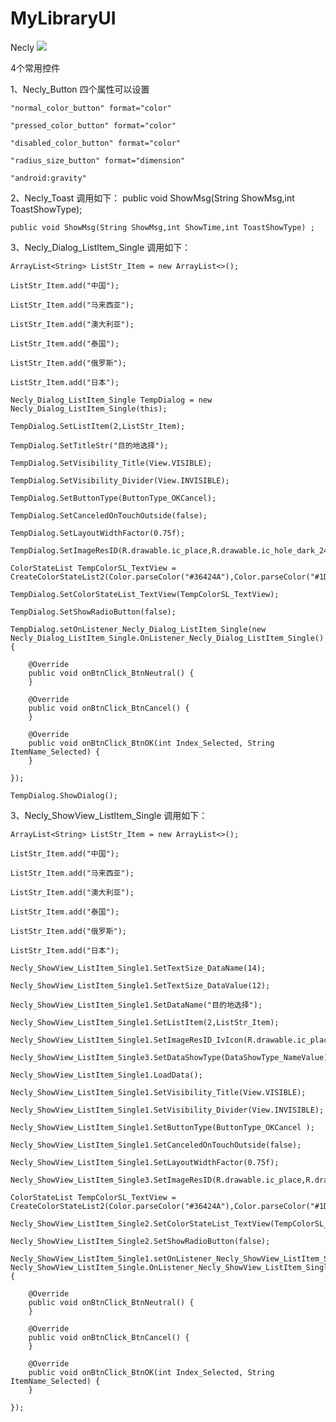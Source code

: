# MyLibraryUI
Necly
[![](https://jitpack.io/v/jiuyang502/MyLibraryUI.svg)](https://jitpack.io/#jiuyang502/MyLibraryUI)

4个常用控件

1、Necly_Button 四个属性可以设置

    "normal_color_button" format="color" 
    
    "pressed_color_button" format="color" 
    
    "disabled_color_button" format="color" 
    
    "radius_size_button" format="dimension" 
    
    "android:gravity" 
    
    
2、Necly_Toast 调用如下：
    public void ShowMsg(String ShowMsg,int ToastShowType);
    
    public void ShowMsg(String ShowMsg,int ShowTime,int ToastShowType) ;
  
3、Necly_Dialog_ListItem_Single  调用如下：

    ArrayList<String> ListStr_Item = new ArrayList<>();
    
    ListStr_Item.add("中国");
    
    ListStr_Item.add("马来西亚");
    
    ListStr_Item.add("澳大利亚");
    
    ListStr_Item.add("泰国");
    
    ListStr_Item.add("俄罗斯");
    
    ListStr_Item.add("日本");

    Necly_Dialog_ListItem_Single TempDialog = new Necly_Dialog_ListItem_Single(this);
    
    TempDialog.SetListItem(2,ListStr_Item);
    
    TempDialog.SetTitleStr("目的地选择");
    
    TempDialog.SetVisibility_Title(View.VISIBLE);
    
    TempDialog.SetVisibility_Divider(View.INVISIBLE);
    
    TempDialog.SetButtonType(ButtonType_OKCancel);
    
    TempDialog.SetCanceledOnTouchOutside(false);
    
    TempDialog.SetLayoutWidthFactor(0.75f);
    
    TempDialog.SetImageResID(R.drawable.ic_place,R.drawable.ic_hole_dark_24dp);
    
    ColorStateList TempColorSL_TextView = CreateColorStateList2(Color.parseColor("#36424A"),Color.parseColor("#1DBF97"),Color.GRAY);
    
    TempDialog.SetColorStateList_TextView(TempColorSL_TextView);
    
    TempDialog.SetShowRadioButton(false);
        
    TempDialog.setOnListener_Necly_Dialog_ListItem_Single(new Necly_Dialog_ListItem_Single.OnListener_Necly_Dialog_ListItem_Single() {
    
        @Override
        public void onBtnClick_BtnNeutral() {
        }
        
        @Override
        public void onBtnClick_BtnCancel() {
        }
        
        @Override
        public void onBtnClick_BtnOK(int Index_Selected, String ItemName_Selected) {
        }
        
    });

    TempDialog.ShowDialog();
    
3、Necly_ShowView_ListItem_Single 调用如下：

    ArrayList<String> ListStr_Item = new ArrayList<>();
    
    ListStr_Item.add("中国");
    
    ListStr_Item.add("马来西亚");
    
    ListStr_Item.add("澳大利亚");
    
    ListStr_Item.add("泰国");
    
    ListStr_Item.add("俄罗斯");
    
    ListStr_Item.add("日本");

    Necly_ShowView_ListItem_Single1.SetTextSize_DataName(14);
    
    Necly_ShowView_ListItem_Single1.SetTextSize_DataValue(12);
    
    Necly_ShowView_ListItem_Single1.SetDataName("目的地选择");
    
    Necly_ShowView_ListItem_Single1.SetListItem(2,ListStr_Item);
    
    Necly_ShowView_ListItem_Single1.SetImageResID_IvIcon(R.drawable.ic_place_blue_24dp);
    
    Necly_ShowView_ListItem_Single3.SetDataShowType(DataShowType_NameValue);
    
    Necly_ShowView_ListItem_Single1.LoadData();

    Necly_ShowView_ListItem_Single1.SetVisibility_Title(View.VISIBLE);
    
    Necly_ShowView_ListItem_Single1.SetVisibility_Divider(View.INVISIBLE);
    
    Necly_ShowView_ListItem_Single1.SetButtonType(ButtonType_OKCancel );
    
    Necly_ShowView_ListItem_Single1.SetCanceledOnTouchOutside(false);
    
    Necly_ShowView_ListItem_Single1.SetLayoutWidthFactor(0.75f);

    Necly_ShowView_ListItem_Single3.SetImageResID(R.drawable.ic_place,R.drawable.ic_hole_dark_24dp);
    
    ColorStateList TempColorSL_TextView = CreateColorStateList2(Color.parseColor("#36424A"),Color.parseColor("#1DBF97"),Color.GRAY);
    
    Necly_ShowView_ListItem_Single2.SetColorStateList_TextView(TempColorSL_TextView);
    
    Necly_ShowView_ListItem_Single2.SetShowRadioButton(false);

    Necly_ShowView_ListItem_Single1.setOnListener_Necly_ShowView_ListItem_Single(new Necly_ShowView_ListItem_Single.OnListener_Necly_ShowView_ListItem_Single() {
    
        @Override
        public void onBtnClick_BtnNeutral() {
        }
        
        @Override
        public void onBtnClick_BtnCancel() {
        }
        
        @Override
        public void onBtnClick_BtnOK(int Index_Selected, String ItemName_Selected) {
        }
        
    });
